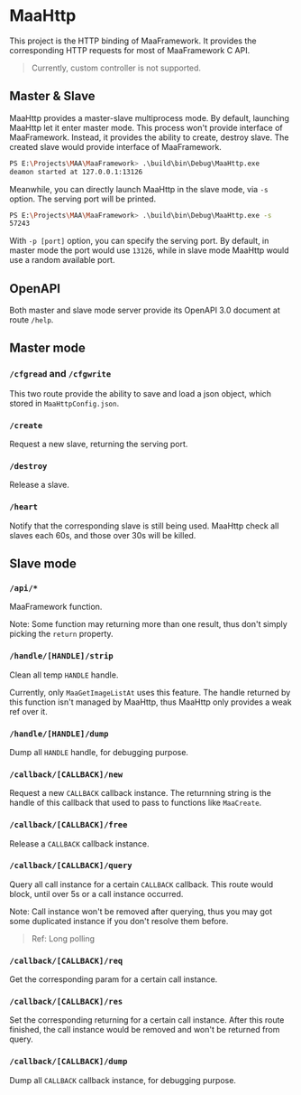 # MaaHttp

This project is the HTTP binding of MaaFramework. It provides the corresponding HTTP requests for most of MaaFramework C API.

> Currently, custom controller is not supported.

## Master & Slave

MaaHttp provides a master-slave multiprocess mode. By default, launching MaaHttp let it enter master mode. This process won't provide interface of MaaFramework. Instead, it provides the ability to create, destroy slave. The created slave would provide interface of MaaFramework.

```bash
PS E:\Projects\MAA\MaaFramework> .\build\bin\Debug\MaaHttp.exe
deamon started at 127.0.0.1:13126
```

Meanwhile, you can directly launch MaaHttp in the slave mode, via `-s` option. The serving port will be printed.

```bash
PS E:\Projects\MAA\MaaFramework> .\build\bin\Debug\MaaHttp.exe -s
57243
```

With `-p [port]` option, you can specify the serving port. By default, in master mode the port would use `13126`, while in slave mode MaaHttp would use a random available port.

## OpenAPI

Both master and slave mode server provide its OpenAPI 3.0 document at route `/help`.

## Master mode

### `/cfgread` and `/cfgwrite`

This two route provide the ability to save and load a json object, which stored in `MaaHttpConfig.json`.

### `/create`

Request a new slave, returning the serving port.

### `/destroy`

Release a slave.

### `/heart`

Notify that the corresponding slave is still being used. MaaHttp check all slaves each 60s, and those over 30s will be killed.

## Slave mode

### `/api/*`

MaaFramework function.

Note: Some function may returning more than one result, thus don't simply picking the `return` property.

### `/handle/[HANDLE]/strip`

Clean all temp `HANDLE` handle.

Currently, only `MaaGetImageListAt` uses this feature. The handle returned by this function isn't managed by MaaHttp, thus MaaHttp only provides a weak ref over it.

### `/handle/[HANDLE]/dump`

Dump all `HANDLE` handle, for debugging purpose.

### `/callback/[CALLBACK]/new`

Request a new `CALLBACK` callback instance. The returnning string is the handle of this callback that used to pass to functions like `MaaCreate`.

### `/callback/[CALLBACK]/free`

Release a `CALLBACK` callback instance.

### `/callback/[CALLBACK]/query`

Query all call instance for a certain `CALLBACK` callback. This route would block, until over 5s or a call instance occurred.

Note: Call instance won't be removed after querying, thus you may got some duplicated instance if you don't resolve them before.

> Ref: Long polling

### `/callback/[CALLBACK]/req`

Get the corresponding param for a certain call instance.

### `/callback/[CALLBACK]/res`

Set the corresponding returning for a certain call instance. After this route finished, the call instance would be removed and won't be returned from query.

### `/callback/[CALLBACK]/dump`

Dump all `CALLBACK` callback instance, for debugging purpose.
